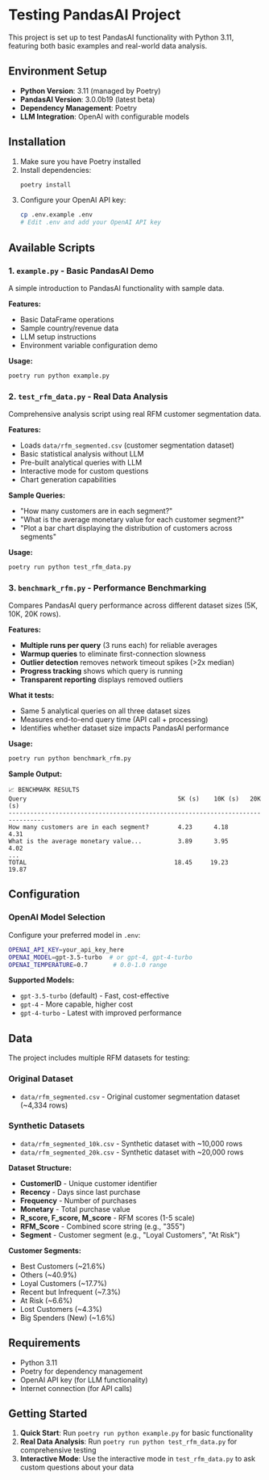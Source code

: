 # Testing PandasAI Project

This project is set up to test PandasAI functionality with Python 3.11, featuring both basic examples and real-world data analysis.

## Environment Setup

- **Python Version**: 3.11 (managed by Poetry)
- **PandasAI Version**: 3.0.0b19 (latest beta)
- **Dependency Management**: Poetry
- **LLM Integration**: OpenAI with configurable models

## Installation

1. Make sure you have Poetry installed
2. Install dependencies:
   ```bash
   poetry install
   ```
3. Configure your OpenAI API key:
   ```bash
   cp .env.example .env
   # Edit .env and add your OpenAI API key
   ```

## Available Scripts

### 1. `example.py` - Basic PandasAI Demo
A simple introduction to PandasAI functionality with sample data.

**Features:**
- Basic DataFrame operations
- Sample country/revenue data
- LLM setup instructions
- Environment variable configuration demo

**Usage:**
```bash
poetry run python example.py
```

### 2. `test_rfm_data.py` - Real Data Analysis
Comprehensive analysis script using real RFM customer segmentation data.

**Features:**
- Loads `data/rfm_segmented.csv` (customer segmentation dataset)
- Basic statistical analysis without LLM
- Pre-built analytical queries with LLM
- Interactive mode for custom questions
- Chart generation capabilities

**Sample Queries:**
- "How many customers are in each segment?"
- "What is the average monetary value for each customer segment?"
- "Plot a bar chart displaying the distribution of customers across segments"

**Usage:**
```bash
poetry run python test_rfm_data.py
```

### 3. `benchmark_rfm.py` - Performance Benchmarking
Compares PandasAI query performance across different dataset sizes (5K, 10K, 20K rows).

**Features:**
- **Multiple runs per query** (3 runs each) for reliable averages
- **Warmup queries** to eliminate first-connection slowness
- **Outlier detection** removes network timeout spikes (>2x median)
- **Progress tracking** shows which query is running
- **Transparent reporting** displays removed outliers

**What it tests:**
- Same 5 analytical queries on all three dataset sizes
- Measures end-to-end query time (API call + processing)
- Identifies whether dataset size impacts PandasAI performance

**Usage:**
```bash
poetry run python benchmark_rfm.py
```

**Sample Output:**
```
📈 BENCHMARK RESULTS
Query                                          5K (s)    10K (s)   20K (s)   
--------------------------------------------------------------------------------
How many customers are in each segment?        4.23      4.18      4.31
What is the average monetary value...          3.89      3.95      4.02
...
TOTAL                                         18.45     19.23     19.87
```

## Configuration

### OpenAI Model Selection
Configure your preferred model in `.env`:
```bash
OPENAI_API_KEY=your_api_key_here
OPENAI_MODEL=gpt-3.5-turbo  # or gpt-4, gpt-4-turbo
OPENAI_TEMPERATURE=0.7       # 0.0-1.0 range
```

**Supported Models:**
- `gpt-3.5-turbo` (default) - Fast, cost-effective
- `gpt-4` - More capable, higher cost
- `gpt-4-turbo` - Latest with improved performance

## Data

The project includes multiple RFM datasets for testing:

### Original Dataset
- `data/rfm_segmented.csv` - Original customer segmentation dataset (~4,334 rows)

### Synthetic Datasets
- `data/rfm_segmented_10k.csv` - Synthetic dataset with ~10,000 rows
- `data/rfm_segmented_20k.csv` - Synthetic dataset with ~20,000 rows

**Dataset Structure:**
- **CustomerID** - Unique customer identifier
- **Recency** - Days since last purchase
- **Frequency** - Number of purchases
- **Monetary** - Total purchase value
- **R_score, F_score, M_score** - RFM scores (1-5 scale)
- **RFM_Score** - Combined score string (e.g., "355")
- **Segment** - Customer segment (e.g., "Loyal Customers", "At Risk")

**Customer Segments:**
- Best Customers (~21.6%)
- Others (~40.9%)
- Loyal Customers (~17.7%)
- Recent but Infrequent (~7.3%)
- At Risk (~6.6%)
- Lost Customers (~4.3%)
- Big Spenders (New) (~1.6%)

## Requirements

- Python 3.11
- Poetry for dependency management
- OpenAI API key (for LLM functionality)
- Internet connection (for API calls)

## Getting Started

1. **Quick Start**: Run `poetry run python example.py` for basic functionality
2. **Real Data Analysis**: Run `poetry run python test_rfm_data.py` for comprehensive testing
3. **Interactive Mode**: Use the interactive mode in `test_rfm_data.py` to ask custom questions about your data
